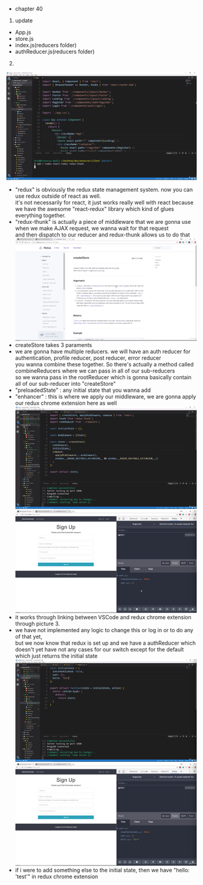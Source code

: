 - chapter 40
1. update
- App.js
- store.js
- index.js(reducers folder)
- authReducer.js(reducers folder)

2.
![](images/redux-store-and-chrome-extension-setup-1.png)
- "redux" is obviously the redux state management system. now you can use redux outside of react as well.</br>
it's not necessarily for react, it just works really well with react because we have the awesome "react-redux" library which kind of glues everything together.
- "redux-thunk" is actually a piece of middleware that we are gonna use when we make AJAX request, we wanna wait for that request</br>
and then dispatch to our reducer and redux-thunk allows us to do that
![](images/redux-store-and-chrome-extension-setup-2.png)
- createStore takes 3 paraments
- we are gonna have multiple reducers. we will have an auth reducer for authentication, profile reducer, post reducer, error reducer</br>
you wanna combine these together. So there's actually a method called combineReducers where we can pass in all of our sub-reducers</br>
so we wanna pass in the rootReducer which is gonna basically contain all of our sub-reducer into "createStore"
- "preloadedState" : any initial state that you wanna add
- "enhancer" : this is where we apply our middleware, we are gonna apply our redux chrome extension here as well
![](images/redux-store-and-chrome-extension-setup-3.png)
![](images/redux-store-and-chrome-extension-setup-4.png)
- it works through linking between VSCode and redux chrome extension through picture 3. 
- we have not implemented any logic to change this or log in or to do any of that yet,</br> 
but we now know that redux is set up and we have a authReducer which doesn't yet have not any cases for our switch except for the default which just returns the initial state
![](images/redux-store-and-chrome-extension-setup-5.png)
![](images/redux-store-and-chrome-extension-setup-6.png)
- if i were to add something else to the initial state, then we have "hello: 'test'" in redux chrome extension

